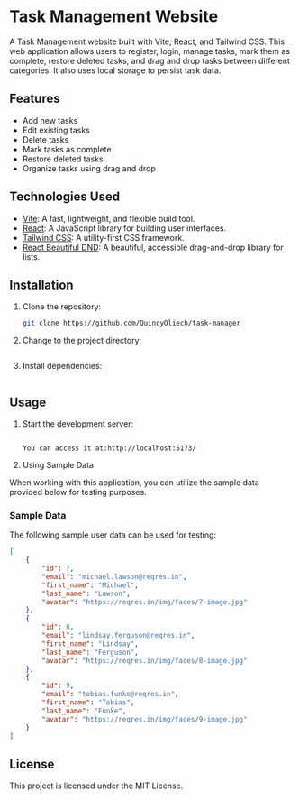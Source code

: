 # Task Management Website

A Task Management website built with Vite, React, and Tailwind CSS. This web application allows users to register, login, manage tasks, mark them as complete, restore deleted tasks, and drag and drop tasks between different categories. It also uses local storage to persist task data.

## Features

- Add new tasks
- Edit existing tasks
- Delete tasks
- Mark tasks as complete
- Restore deleted tasks
- Organize tasks using drag and drop

## Technologies Used

- [Vite](https://vitejs.dev/): A fast, lightweight, and flexible build tool.
- [React](https://reactjs.org/): A JavaScript library for building user interfaces.
- [Tailwind CSS](https://tailwindcss.com/): A utility-first CSS framework.
- [React Beautiful DND](https://github.com/atlassian/react-beautiful-dnd): A beautiful, accessible drag-and-drop library for lists.

## Installation

1. Clone the repository:

   ```bash
   git clone https://github.com/QuincyOliech/task-manager

2. Change to the project directory:

    ```cd task-management-website

3. Install dependencies:

    ```npm install

## Usage
1. Start the development server:

    ```npm run dev

    You can access it at:http://localhost:5173/
    
2. Using Sample Data

When working with this application, you can utilize the sample data provided below for testing purposes.

### Sample Data

The following sample user data can be used for testing:

```json
[
    {
        "id": 7,
        "email": "michael.lawson@reqres.in",
        "first_name": "Michael",
        "last_name": "Lawson",
        "avatar": "https://reqres.in/img/faces/7-image.jpg"
    },
    {
        "id": 8,
        "email": "lindsay.ferguson@reqres.in",
        "first_name": "Lindsay",
        "last_name": "Ferguson",
        "avatar": "https://reqres.in/img/faces/8-image.jpg"
    },
    {
        "id": 9,
        "email": "tobias.funke@reqres.in",
        "first_name": "Tobias",
        "last_name": "Funke",
        "avatar": "https://reqres.in/img/faces/9-image.jpg"
    }
]
```

## License
This project is licensed under the MIT License.
